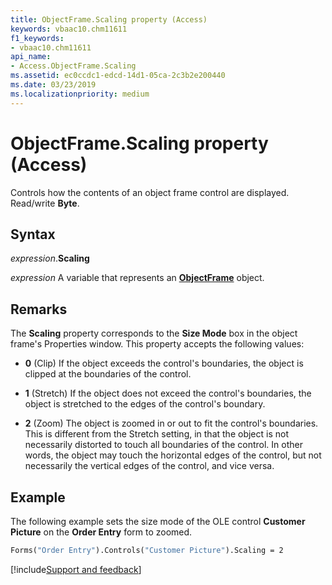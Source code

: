 ```yaml
---
title: ObjectFrame.Scaling property (Access)
keywords: vbaac10.chm11611
f1_keywords:
- vbaac10.chm11611
api_name:
- Access.ObjectFrame.Scaling
ms.assetid: ec0ccdc1-edcd-14d1-05ca-2c3b2e200440
ms.date: 03/23/2019
ms.localizationpriority: medium
---
```



# ObjectFrame.Scaling property (Access)

Controls how the contents of an object frame control are displayed. Read/write **Byte**.


## Syntax

_expression_.**Scaling**

_expression_ A variable that represents an **[ObjectFrame](Access.ObjectFrame.md)** object.


## Remarks

The **Scaling** property corresponds to the **Size Mode** box in the object frame's Properties window. This property accepts the following values:

- **0** (Clip) If the object exceeds the control's boundaries, the object is clipped at the boundaries of the control.
    
- **1** (Stretch) If the object does not exceed the control's boundaries, the object is stretched to the edges of the control's boundary.
    
- **2** (Zoom) The object is zoomed in or out to fit the control's boundaries. This is different from the Stretch setting, in that the object is not necessarily distorted to touch all boundaries of the control. In other words, the object may touch the horizontal edges of the control, but not necessarily the vertical edges of the control, and vice versa.
    

## Example

The following example sets the size mode of the OLE control **Customer Picture** on the **Order Entry** form to zoomed.

```vb
Forms("Order Entry").Controls("Customer Picture").Scaling = 2
```



[!include[Support and feedback](~/includes/feedback-boilerplate.md)]